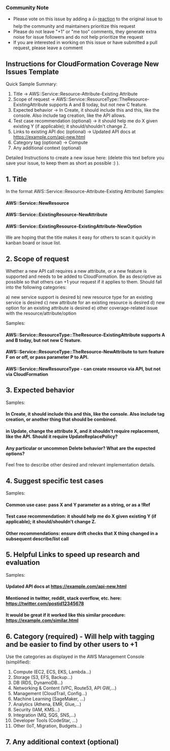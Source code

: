<!-- Please keep this note for the community -->

### Community Note

* Please vote on this issue by adding a 👍 [reaction](https://blog.github.com/2016-03-10-add-reactions-to-pull-requests-issues-and-comments/) to the original issue to help the community and maintainers prioritize this request
* Please do not leave "+1" or "me too" comments, they generate extra noise for issue followers and do not help prioritize the request
* If you are interested in working on this issue or have submitted a pull request, please leave a comment

<!-- Thank you for keeping this note for the community -->

## Instructions for CloudFormation Coverage New Issues Template

Quick Sample Summary:
1. Title -> AWS::Service::Resource-Attribute-Existing Attribute
2. Scope of request -> AWS::Service::ResourceType::TheResource-ExistingAttribute supports A and B today, but not new C feature.
3. Expected behavior -> In Create, it should include this and this, like the console.  Also include tag creation, like the API allows.
4. Test case recommendation (optional) -> it should help me do X given existing Y (if applicable); it should/shouldn't change Z.
5. Links to existing API doc (optional) -> Updated API docs at https://example.com/api-new.html
6. Category tag (optional) -> Compute
7. Any additional context (optional)

Detailed Instructions to create a new issue here: (delete this text before you save your issue, to keep them as short as possible :) ). 

## 1. Title 
In the format AWS::Service::Resource-Attribute-Existing Attribute) 
Samples:
#### AWS::Service::NewResource
#### AWS::Service::ExistingResource-NewAttribute
#### AWS::Service::ExistingResource-ExistingAttribute-NewOption

We are hoping that the title makes it easy for others to scan it quickly in kanban board or issue list. 

## 2. Scope of request 
Whether a new API call requires a new attribute, or a new feature is supported and needs to be added to CloudFormation.  Be as descriptive as possible so that others can +1 your request if it applies to them.
Should fall into the following categories:

   a) new service support is desired
   b) new resource type for an existing service is desired
   c) new attribute for an existing resource is desired 
   d) new option for an existing attribute is desired 
   e) other coverage-related issue with the resource/attribute/option

Samples: 
#### AWS::Service::ResourceType::TheResource-ExistingAttribute supports A and B today, but not new C feature.
#### AWS::Service::ResourceType::TheResource-NewAttribute to turn feature F on or off, or pass parameter P to API.
#### AWS::Service::NewResourceType - can create resource via API, but not via CloudFormation

## 3. Expected behavior

Samples:
#### In Create, it should include this and this, like the console.  Also include tag creation, or another thing that should be combined.
#### in Update, change the attribute X, and it shouldn't require replacement, like the API. Should it require UpdateReplacePolicy?
#### Any particular or uncommon Delete behavior? What are the expected options?

Feel free to describe other desired and relevant implementation details. 

## 4. Suggest specific test cases

Samples:
#### Common use case: pass X and Y parameter as a string, or as a !Ref 
#### Test case recommendation: it should help me do X given existing Y (if applicable); it should/shouldn't change Z.
#### Other recommendations: ensure drift checks that X thing changed in a subsequent describe/list call

## 5. Helpful Links to speed up research and evaluation

Samples:
#### Updated API docs at https://example.com/api-new.html
#### Mentioned in twitter, reddit, stack overflow, etc. here: https://twitter.com/postid12345678
#### It would be great if it worked like this similar procedure: https://example.com/similar.html

## 6. Category (required) - Will help with tagging and be easier to find by other users to +1

Use the categories as displayed in the AWS Management Console (simplified):

1. Compute (EC2, ECS, EKS, Lambda...)
2. Storage (S3, EFS, Backup...)
3. DB (RDS, DynamoDB...)
4.  Networking & Content (VPC, Route53, API GW,...)
5. Management (CloudTrail, Config...)
6. Machine Learning (SageMaker, ...)
7. Analytics (Athena, EMR, Glue,...)
8. Security (IAM, KMS...)
9. Integration (MQ, SQS, SNS,...)
10. Developer Tools (CodeStar, ...)
11. Other (IoT, Migration, Budgets...)

## 7. Any additional context (optional)
